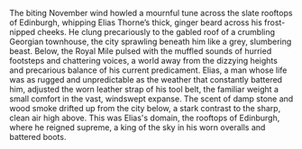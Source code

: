 The biting November wind howled a mournful tune across the slate rooftops of Edinburgh, whipping Elias Thorne’s thick, ginger beard across his frost-nipped cheeks.  He clung precariously to the gabled roof of a crumbling Georgian townhouse, the city sprawling beneath him like a grey, slumbering beast.  Below, the Royal Mile pulsed with the muffled sounds of hurried footsteps and chattering voices, a world away from the dizzying heights and precarious balance of his current predicament.  Elias, a man whose life was as rugged and unpredictable as the weather that constantly battered him, adjusted the worn leather strap of his tool belt, the familiar weight a small comfort in the vast, windswept expanse.  The scent of damp stone and wood smoke drifted up from the city below, a stark contrast to the sharp, clean air high above.  This was Elias's domain, the rooftops of Edinburgh, where he reigned supreme, a king of the sky in his worn overalls and battered boots.
